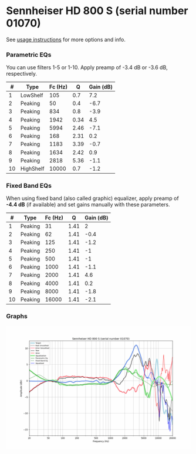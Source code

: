 # Sennheiser HD 800 S (serial number 01070)
See [usage instructions](https://github.com/jaakkopasanen/AutoEq#usage) for more options and info.

### Parametric EQs
You can use filters 1-5 or 1-10. Apply preamp of -3.4 dB or -3.6 dB, respectively.

|   # | Type      |   Fc (Hz) |    Q |   Gain (dB) |
|-----|-----------|-----------|------|-------------|
|   1 | LowShelf  |       105 | 0.7  |         7.2 |
|   2 | Peaking   |        50 | 0.4  |        -6.7 |
|   3 | Peaking   |       834 | 0.8  |        -3.9 |
|   4 | Peaking   |      1942 | 0.34 |         4.5 |
|   5 | Peaking   |      5994 | 2.46 |        -7.1 |
|   6 | Peaking   |       168 | 2.31 |         0.2 |
|   7 | Peaking   |      1183 | 3.39 |        -0.7 |
|   8 | Peaking   |      1634 | 2.42 |         0.9 |
|   9 | Peaking   |      2818 | 5.36 |        -1.1 |
|  10 | HighShelf |     10000 | 0.7  |        -1.2 |

### Fixed Band EQs
When using fixed band (also called graphic) equalizer, apply preamp of **-4.4 dB** (if available) and set gains manually with these parameters.

|   # | Type    |   Fc (Hz) |    Q |   Gain (dB) |
|-----|---------|-----------|------|-------------|
|   1 | Peaking |        31 | 1.41 |         2   |
|   2 | Peaking |        62 | 1.41 |        -0.4 |
|   3 | Peaking |       125 | 1.41 |        -1.2 |
|   4 | Peaking |       250 | 1.41 |        -1   |
|   5 | Peaking |       500 | 1.41 |        -1   |
|   6 | Peaking |      1000 | 1.41 |        -1.1 |
|   7 | Peaking |      2000 | 1.41 |         4.6 |
|   8 | Peaking |      4000 | 1.41 |         0.2 |
|   9 | Peaking |      8000 | 1.41 |        -1.8 |
|  10 | Peaking |     16000 | 1.41 |        -2.1 |

### Graphs
![](./Sennheiser%20HD%20800%20S%20(serial%20number%2001070).png)

